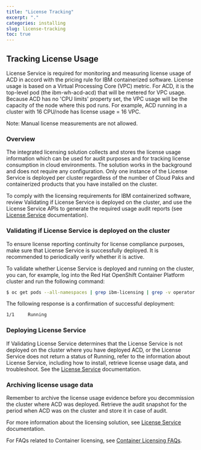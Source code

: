 ```yaml
---
title: "License Tracking"
excerpt: "."
categories: installing
slug: license-tracking
toc: true
---
```


## Tracking License Usage

License Service is required for monitoring and measuring license usage of ACD in accord with the pricing rule for IBM containerized software.
License usage is based on a Virtual Processing Core (VPC) metric. For ACD, it is the top-level pod (the ibm-wh-acd-acd) that will be metered for VPC usage.
Because ACD has no 'CPU limits' property set, the VPC usage will be the capacity of the node where this pod runs. For example, ACD running in a cluster with 16 CPU/node has license usage = 16 VPC.

Note: Manual license measurements are not allowed.

### Overview

The integrated licensing solution collects and stores the license usage information which can be used for audit purposes and for tracking license consumption in cloud environments.
The solution works in the background and does not require any configuration.
Only one instance of the License Service is deployed per cluster regardless of the number of Cloud Paks and containerized products that you have installed on the cluster.

To comply with the licensing requirements for IBM containerized software, review Validating if License Service is deployed on the cluster,
and use the License Service APIs to generate the required usage audit reports (see [License Service](https://www.ibm.com/docs/en/cpfs?topic=operator-overview) documentation).

### Validating if License Service is deployed on the cluster

To ensure license reporting continuity for license compliance purposes, make sure that License Service is successfully deployed.
It is recommended to periodically verify whether it is active.

To validate whether License Service is deployed and running on the cluster, you can, for example, log into the Red Hat OpenShift Container Platform cluster and run the following command:

```bash
$ oc get pods --all-namespaces | grep ibm-licensing | grep -v operator
```

The following response is a confirmation of successful deployment:

```bash
1/1     Running
```

### Deploying License Service

If Validating License Service determines that the License Service is not deployed on the cluster where you have deployed ACD,
or the License Service does not return a status of Running, refer to the information about License Service, including how to install, retrieve license usage data, and troubleshoot.
See the [License Service](https://github.com/IBM/ibm-licensing-operator/blob/master/docs/License_Service_main.md) documentation.

### Archiving license usage data

Remember to archive the license usage evidence before you decommission the cluster where ACD was deployed. Retrieve the audit snapshot for the period when ACD was on the cluster and store it in case of audit.

For more information about the licensing solution, see [License Service](https://www.ibm.com/docs/en/cpfs?topic=operator-overview) documentation.

For FAQs related to Container licensing, see [Container Licensing FAQs](https://www.ibm.com/software/passportadvantage/containerfaqov.html).
